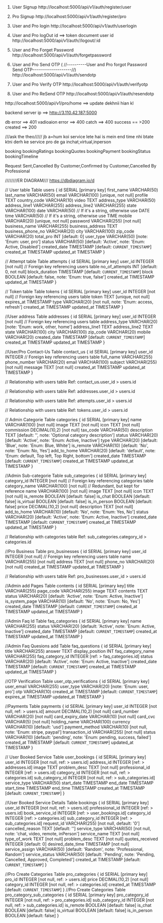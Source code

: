     
1) User Signup
http://localhost:5000/api/v1/auth/register/user

2) Pro Signup
http://localhost:5000/api/v1/auth/register/pro

3) User and Pro login
http://localhost:5000/api/v1/auth/userlogin

4) User and Pro logOut
id ==> token document user id
http://localhost:5000/api/v1/auth//logout/:id

5) User and Pro Forget Password
http://localhost:5000/api/v1/auth/forgetpassword

6) User and Pro Send OTP (
//----------User and Pro forgot Password Send OTP--------------------//)
http://localhost:5000/api/v1/auth/sendotp

7) User and Pro Verify OTP
http://localhost:5000/api/v1/auth/verifyotp

8) User and Pro ReSend OTP
http://localhost:5000/api/v1/auth/resendotp



http://localhost:5000/api/v1/pro/home ==> update dekhnii hian kl

backend server ip ==> http://3.110.42.187:5000

db error ==> 401
vadioaion error ==> 400
catch ==> 400
success == >200
created ==> 200


///ask the theo/////
jb a=hum koi service lete hai is mein end time nhi btate ktni derh ke service pro de ga inchat,virtual,inperson

booking
bookingRatings
bookingQuotes
bookingPayment
bookingStatus
bookingTimeline

Request Sent,Cancelled By Customer,Confirmed by Customer,Cancelled By Professional

////////ER DIAGRAM///
https://dbdiagram.io/d


// User table
Table users {
    id SERIAL [primary key]
    first_name VARCHAR(50)
    last_name VARCHAR(50)
    email VARCHAR(100) [unique, not null]
    profile TEXT
    country_code VARCHAR(10)
    video TEXT
    address_type VARCHAR(50)
    address_line1 VARCHAR(255)
    address_line2 VARCHAR(255)
    state VARCHAR(100)
    date VARCHAR(50)  // If it's a string, otherwise use DATE
    time VARCHAR(50)  // If it's a string, otherwise use TIME
    mobile VARCHAR(20) [unique, not null]
    password VARCHAR(255) [not null]
    business_name VARCHAR(255)
    business_address TEXT
    business_phone_no VARCHAR(20)
    city VARCHAR(100)
    zip_code VARCHAR(20)
    total_pro INT [default: 0]
    user_type VARCHAR(50) [note: 'Enum: user, pro']
    status VARCHAR(50) [default: 'Active', note: 'Enum: Active, Disabled']
    created_date TIMESTAMP [default: `CURRENT_TIMESTAMP`]
    created_at TIMESTAMP
    updated_at TIMESTAMP
}

// Attempt table
Table attempts {
    id SERIAL [primary key]
    user_id INTEGER [not null] // Foreign key referencing users table
    no_of_attempts INT [default: 0, not null]
    block_duration TIMESTAMP [default: `CURRENT_TIMESTAMP`]
    block BOOLEAN [default: false, note: 'Enum: true, false']
    created_at TIMESTAMP
    updated_at TIMESTAMP
}


// Token table
Table tokens {
    id SERIAL [primary key]
    user_id INTEGER [not null] // Foreign key referencing users table
    token TEXT [unique, not null]
    expires_at TIMESTAMP
    type VARCHAR(20) [not null, note: 'Enum: access, refresh']
    created_at TIMESTAMP
    updated_at TIMESTAMP
}

//User address 
Table addresses {
    id SERIAL [primary key]
    user_id INTEGER [not null] // Foreign key referencing users table
    address_type VARCHAR(20) [note: 'Enum: work, other, home']
    address_line1 TEXT
    address_line2 TEXT
    state VARCHAR(100)
    city VARCHAR(100)
    zip_code VARCHAR(20)
    mobile VARCHAR(20)
    created_date TIMESTAMP [default: `CURRENT_TIMESTAMP`]
    created_at TIMESTAMP
    updated_at TIMESTAMP
}

//User/Pro Contact-Us
Table contact_us {
    id SERIAL [primary key]
    user_id INTEGER // Foreign key referencing users table
    full_name VARCHAR(255)
    phone_number VARCHAR(20)
    email VARCHAR(100)
    subject VARCHAR(255) [not null]
    message TEXT [not null]
    created_at TIMESTAMP
    updated_at TIMESTAMP
}

// Relationship with users table
Ref: contact_us.user_id > users.id



// Relationship with users table
Ref: addresses.user_id > users.id


// Relationship with users table
Ref: attempts.user_id > users.id

// Relationship with users table
Ref: tokens.user_id > users.id


// Admin Categorie
Table categories {
    id SERIAL [primary key]
    name VARCHAR(100) [not null]
    image TEXT [not null]
    icon TEXT [not null]
    commission DECIMAL(10,2) [not null]
    tax_code VARCHAR(50)
    description TEXT [default: '', note: 'Optional category description']
    status VARCHAR(20) [default: 'Active', note: 'Enum: Active, Inactive']
    type VARCHAR(20) [default: 'Blue', note: 'Enum: Blue, White']
    is_remote VARCHAR(10) [default: 'No', note: 'Enum: No, Yes']
    add_to_home VARCHAR(20) [default: 'default', note: 'Enum: default, Top left, Top Right, bottom']
    created_date TIMESTAMP [default: `CURRENT_TIMESTAMP`]
    created_at TIMESTAMP
    updated_at TIMESTAMP
}


//Admin Sub-categorie
Table sub_categories {
    id SERIAL [primary key]
    category_id INTEGER [not null] // Foreign key referencing categories table
    category_name VARCHAR(100) [not null] // Redundant, but kept for reference
    name VARCHAR(100) [not null]
    image TEXT [not null]
    icon TEXT [not null]
    is_remote BOOLEAN [default: false]
    is_chat BOOLEAN [default: false]
    is_virtual BOOLEAN [default: false]
    is_in_person BOOLEAN [default: false]
    price DECIMAL(10,2) [not null]
    description TEXT [not null]
    add_to_home VARCHAR(10) [default: 'No', note: 'Enum: Yes, No']
    status VARCHAR(20) [default: 'Active', note: 'Enum: Active, Inactive']
    created_date TIMESTAMP [default: `CURRENT_TIMESTAMP`]
    created_at TIMESTAMP
    updated_at TIMESTAMP
}

// Relationship with categories table
Ref: sub_categories.category_id > categories.id


//Pro Business
Table pro_businesses {
    id SERIAL [primary key]
    user_id INTEGER [not null] // Foreign key referencing users table
    name VARCHAR(255) [not null]
    address TEXT [not null]
    phone_no VARCHAR(20) [not null]
    created_at TIMESTAMP
    updated_at TIMESTAMP
}

// Relationship with users table
Ref: pro_businesses.user_id > users.id

//Admin add Pages
Table contents {
    id SERIAL [primary key]
    title VARCHAR(255)
    page_code VARCHAR(255)
    image TEXT
    contents TEXT
    status VARCHAR(20) [default: 'Active', note: 'Enum: Active, Inactive']
    is_system_page VARCHAR(10) [default: 'No', note: 'Enum: No, Yes']
    created_date TIMESTAMP [default: `CURRENT_TIMESTAMP`]
    created_at TIMESTAMP
    updated_at TIMESTAMP
}

//Admin Faq Id
Table faq_categories {
    id SERIAL [primary key]
    name VARCHAR(255)
    status VARCHAR(20) [default: 'Active', note: 'Enum: Active, Inactive']
    created_date TIMESTAMP [default: `CURRENT_TIMESTAMP`]
    created_at TIMESTAMP
    updated_at TIMESTAMP
}

//Admin Faq Quesions add
Table faq_questions {
    id SERIAL [primary key]
    title VARCHAR(255)
    answer TEXT
    display_position INT
    faq_category_name VARCHAR(255)
    faq_category_id INTEGER [ref: > faq_categories.id]
    status VARCHAR(20) [default: 'Active', note: 'Enum: Active, Inactive']
    created_date TIMESTAMP [default: `CURRENT_TIMESTAMP`]
    created_at TIMESTAMP
    updated_at TIMESTAMP
}

//OTP Verification
Table user_otp_verifications {
    id SERIAL [primary key]
    user_email VARCHAR(255)
    user_type VARCHAR(20) [note: 'Enum: user, pro']
    otp VARCHAR(10)
    created_at TIMESTAMP [default: `CURRENT_TIMESTAMP`]
    expires_at TIMESTAMP
    updated_at TIMESTAMP
}

//Payments
Table payments {
    id SERIAL [primary key]
    user_id INTEGER [not null, ref: > users.id] 
    amount DECIMAL(10,2) [not null]
    card_number VARCHAR(20) [not null]
    card_expiry_date VARCHAR(10) [not null]
    card_cvc VARCHAR(5) [not null]
    holding_name VARCHAR(100)
    currency VARCHAR(10) [default: 'usd']
    payment_method VARCHAR(10) [not null, note: 'Enum: stripe, paypal']
    transaction_id VARCHAR(255) [not null]
    status VARCHAR(10) [default: 'pending', note: 'Enum: pending, success, failed']
    created_at TIMESTAMP [default: `CURRENT_TIMESTAMP`]
    updated_at TIMESTAMP
}

// User Booked Service
Table user_bookings {
    id SERIAL [primary key]
    user_id INTEGER [not null, ref: > users.id]
    address_id INTEGER [ref: > addresses.id]
    image TEXT
    problem_desc TEXT [not null]
    professional_id INTEGER [ref: > users.id]
    category_id INTEGER [not null, ref: > categories.id]
    sub_category_id INTEGER [not null, ref: > sub_categories.id]
    service_type VARCHAR(50)
    start_date TIMESTAMP
    end_date TIMESTAMP
    start_time TIMESTAMP
    end_time TIMESTAMP
    created_at TIMESTAMP [default: `CURRENT_TIMESTAMP`]
}

//User Booked Service Details
Table bookings {
    id SERIAL [primary key]
    user_id INTEGER [not null, ref: > users.id]
    professional_id INTEGER [ref: > users.id]
    book_service_id INTEGER [ref: > user_bookings.id]
    category_id INTEGER [ref: > categories.id]
    sub_category_id INTEGER [ref: > sub_categories.id]
    request_id VARCHAR(255) [not null, default: '0']
    cancelled_reason TEXT [default: '']
    service_type VARCHAR(50) [not null, note: 'chat, video, remote, inPerson']
    service_name TEXT [not null]
    type_of_work TEXT [not null]
    problem_desc TEXT [not null]
    quotes_received INTEGER [default: 0]
    desired_date_time TIMESTAMP [not null]
    service_assign VARCHAR(50) [default: 'Random', note: 'Professional, Random']
    service_status VARCHAR(50) [default: 'Pending', note: 'Pending, Cancelled, Approved, Completed']
    created_at TIMESTAMP [default: `CURRENT_TIMESTAMP`]
}


//Pro Create Categories
Table pro_categories {
    id SERIAL [primary key]
    pro_id INTEGER [not null, ref: > users.id]
    price DECIMAL(10,2) [not null]
    category_id INTEGER [not null, ref: > categories.id]
    created_at TIMESTAMP [default: `CURRENT_TIMESTAMP`]
}
//Pro Create Categories
Table pro_category_sub_categories {
    id SERIAL [primary key]
    pro_category_id INTEGER [not null, ref: > pro_categories.id]
    sub_category_id INTEGER [not null, ref: > sub_categories.id]
    is_remote BOOLEAN [default: false]
    is_chat BOOLEAN [default: false]
    is_virtual BOOLEAN [default: false]
    is_in_person BOOLEAN [default: false]
}


